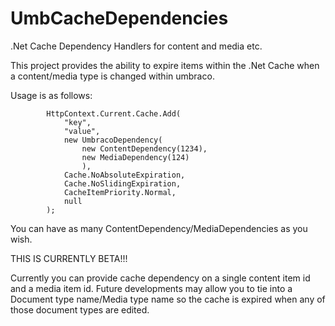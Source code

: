 UmbCacheDependencies
====================

.Net Cache Dependency Handlers for content and media etc.

This project provides the ability to expire items within the .Net Cache when a content/media type is changed within umbraco.

Usage is as follows:

            HttpContext.Current.Cache.Add(
                "key",
                "value", 
                new UmbracoDependency(
                    new ContentDependency(1234),
                    new MediaDependency(124)
                    ), 
                Cache.NoAbsoluteExpiration,
                Cache.NoSlidingExpiration, 
                CacheItemPriority.Normal, 
                null
            );
            
          
You can have as many ContentDependency/MediaDependencies as you wish.

THIS IS CURRENTLY BETA!!!


Currently you can provide cache dependency on a single content item id and a media item id.
Future developments may allow you to tie into a Document type name/Media type name so the cache is expired when any of those document types are edited.
